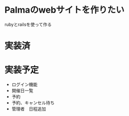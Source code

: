 # Palmaのwebサイトを作りたい

rubyとrailsを使って作る

# 実装済


# 実装予定
- ログイン機能
- 開催日一覧
- 予約
- 予約、キャンセル待ち
- 管理者　日程追加

